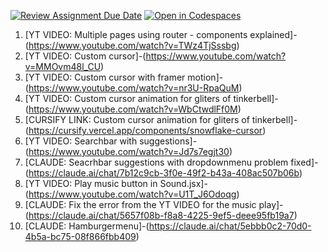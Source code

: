 [![Review Assignment Due Date](https://classroom.github.com/assets/deadline-readme-button-22041afd0340ce965d47ae6ef1cefeee28c7c493a6346c4f15d667ab976d596c.svg)](https://classroom.github.com/a/OwWY7ss_)
[![Open in Codespaces](https://classroom.github.com/assets/launch-codespace-2972f46106e565e64193e422d61a12cf1da4916b45550586e14ef0a7c637dd04.svg)](https://classroom.github.com/open-in-codespaces?assignment_repo_id=18888107)

1. [YT VIDEO: Multiple pages using router - components explained]-(https://www.youtube.com/watch?v=TWz4TjSssbg)
2. [YT VIDEO: Custom cursor]-(https://www.youtube.com/watch?v=MMOvm48l_CU)
3. [YT VIDEO: Custom cursor with framer motion]-(https://www.youtube.com/watch?v=nr3U-RpaQuM)
4. [YT VIDEO: Custom cursor animation for gliters of tinkerbell]-(https://www.youtube.com/watch?v=WbCtwdlFf0M)
5. [CURSIFY LINK: Custom cursor animation for gliters of tinkerbell]-(https://cursify.vercel.app/components/snowflake-cursor)
6. [YT VIDEO: Searchbar with suggestions]-(https://www.youtube.com/watch?v=Jd7s7egjt30)
7. [CLAUDE: Seacrhbar suggestions with dropdownmenu problem fixed]-(https://claude.ai/chat/7b12c9cb-3f0e-49f2-b43a-408ac507b06b)
8. [YT VIDEO: Play music button in Sound.jsx]-(https://www.youtube.com/watch?v=U1T_J6Odoqg)
9. [CLAUDE: Fix the error from the YT VIDEO for the music play]-(https://claude.ai/chat/5657f08b-f8a8-4225-9ef5-deee95fb19a7)
10. [CLAUDE: Hamburgermenu]-(https://claude.ai/chat/5ebbb0c2-70d0-4b5a-bc75-08f866fbb409)
